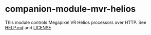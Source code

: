 # companion-module-mvr-helios
This module controls Megapixel VR Helios processors over HTTP.
See [HELP.md](./HELP.md) and [LICENSE](./LICENSE)
